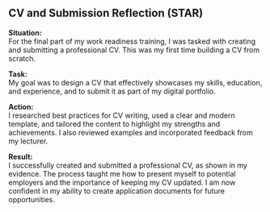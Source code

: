 ## CV and Submission Reflection (STAR)

**Situation:**  
For the final part of my work readiness training, I was tasked with creating and submitting a professional CV. This was my first time building a CV from scratch.

**Task:**  
My goal was to design a CV that effectively showcases my skills, education, and experience, and to submit it as part of my digital portfolio.

**Action:**  
I researched best practices for CV writing, used a clear and modern template, and tailored the content to highlight my strengths and achievements. I also reviewed examples and incorporated feedback from my lecturer.

**Result:**  
I successfully created and submitted a professional CV, as shown in my evidence. The process taught me how to present myself to potential employers and the importance of keeping my CV updated. I am now confident in my ability to create application documents for future opportunities.
